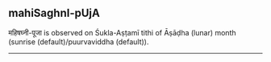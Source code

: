 ## mahiSaghnI-pUjA
महिषघ्नी-पूजा is observed on Śukla-Aṣṭamī tithi of Āṣāḍha (lunar) month (sunrise (default)/puurvaviddha (default)).



---
